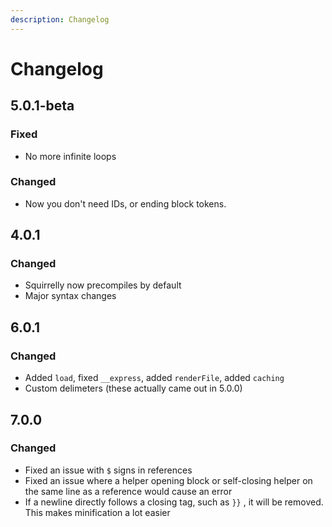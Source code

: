```yaml
---
description: Changelog
---
```


# Changelog

## 5.0.1-beta

### Fixed

* No more infinite loops

### Changed

* Now you don't need IDs, or ending block tokens.

## 4.0.1

### Changed

* Squirrelly now precompiles by default
* Major syntax changes

## 6.0.1

### Changed

* Added `load`, fixed `__express`, added `renderFile`, added `caching`
* Custom delimeters \(these actually came out in 5.0.0\)

## 7.0.0

### Changed

* Fixed an issue with `$` signs in references
* Fixed an issue where a helper opening block or self-closing helper on the same line as a reference would cause an error
* If a newline directly follows a closing tag, such as `}}` , it will be removed. This makes minification a lot easier

